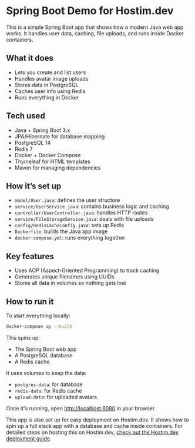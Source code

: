 # Spring Boot Demo for Hostim.dev

This is a simple Spring Boot app that shows how a modern Java web app works. It handles user data, caching, file uploads, and runs inside Docker containers.

## What it does

- Lets you create and list users
- Handles avatar image uploads
- Stores data in PostgreSQL
- Caches user info using Redis
- Runs everything in Docker

## Tech used

- Java + Spring Boot 3.x
- JPA/Hibernate for database mapping
- PostgreSQL 14
- Redis 7
- Docker + Docker Compose
- Thymeleaf for HTML templates
- Maven for managing dependencies

## How it’s set up

- `model/User.java`: defines the user structure
- `service/UserService.java`: contains business logic and caching
- `controller/UserController.java`: handles HTTP routes
- `service/FileStorageService.java`: deals with file uploads
- `config/RedisCacheConfig.java`: sets up Redis
- `Dockerfile`: builds the Java app image
- `docker-compose.yml`: runs everything together

## Key features

- Uses AOP (Aspect-Oriented Programming) to track caching
- Generates unique filenames using UUIDs
- Stores all data in volumes so nothing gets lost

## How to run it

To start everything locally:

```bash
docker-compose up --build
```

This spins up:

- The Spring Boot web app
- A PostgreSQL database
- A Redis cache

It uses volumes to keep the data:

- `postgres-data`: for database
- `redis-data`: for Redis cache
- `upload-data`: for uploaded avatars

Once it's running, open [http://localhost:8080](http://localhost:8080) in your browser.

This app is also set up for easy deployment on Hostim.dev. It shows how to spin up a full stack app with a database and cache inside containers. For detailed steps on hosting this on Hostim.dev, [check out the Hostim.dev deployment guide](https://hostim.dev/docs/guides/frameworks/springboot).
